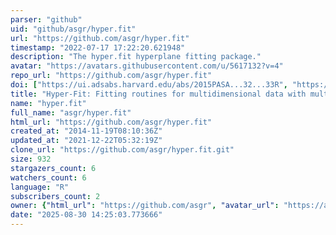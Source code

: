 ```yaml
---
parser: "github"
uid: "github/asgr/hyper.fit"
url: "https://github.com/asgr/hyper.fit"
timestamp: "2022-07-17 17:22:20.621948"
description: "The hyper.fit hyperplane fitting package."
avatar: "https://avatars.githubusercontent.com/u/5617132?v=4"
repo_url: "https://github.com/asgr/hyper.fit"
doi: ["https://ui.adsabs.harvard.edu/abs/2015PASA...32...33R", "https://ui.adsabs.harvard.edu/abs/2016ascl.soft01002R/abstract"]
title: "Hyper-Fit: Fitting routines for multidimensional data with multivariate Gaussian uncertainties"
name: "hyper.fit"
full_name: "asgr/hyper.fit"
html_url: "https://github.com/asgr/hyper.fit"
created_at: "2014-11-19T08:10:36Z"
updated_at: "2021-12-22T05:32:19Z"
clone_url: "https://github.com/asgr/hyper.fit.git"
size: 932
stargazers_count: 6
watchers_count: 6
language: "R"
subscribers_count: 2
owner: {"html_url": "https://github.com/asgr", "avatar_url": "https://avatars.githubusercontent.com/u/5617132?v=4", "login": "asgr", "type": "User"}
date: "2025-08-30 14:25:03.773666"
---
```

